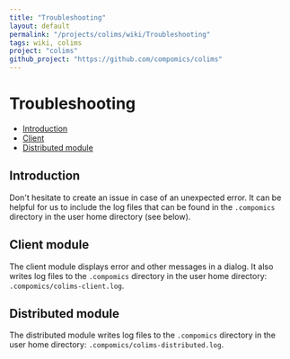 ```yaml
---
title: "Troubleshooting"
layout: default
permalink: "/projects/colims/wiki/Troubleshooting"
tags: wiki, colims
project: "colims"
github_project: "https://github.com/compomics/colims"
---
```


# Troubleshooting
 
  * [Introduction](#introduction)
  * [Client](#client-module)
  * [Distributed module](#distributed-module)

## Introduction

Don't hesitate to create an issue in case of an unexpected error. It can be helpful for us to include the log files that can be found in the `.compomics` directory in the user home directory (see below).

## Client module

The client module displays error and other messages in a dialog. It also writes log files to the `.compomics` directory in the user home directory: `.compomics/colims-client.log`.

## Distributed module

The distributed module writes log files to the `.compomics` directory in the user home directory: `.compomics/colims-distributed.log`.
